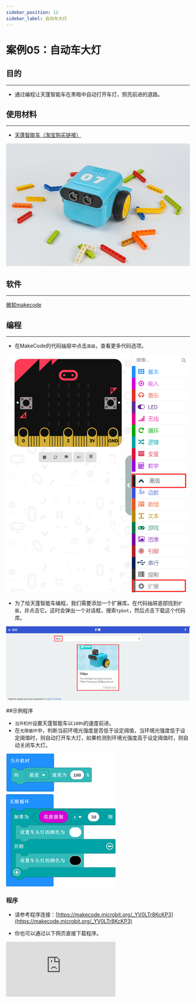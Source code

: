 ```yaml
---
sidebar_position: 12
sidebar_label: 自动车大灯
---
```


# 案例05：自动车大灯

## 目的
---
- 通过编程让天蓬智能车在黑暗中自动打开车灯，照亮前进的道路。

## 使用材料
---

- [天蓬智能车（淘宝购买链接）](https://item.taobao.com/item.htm?ft=t&id=627045784239)



![](./images/TPBot_tianpeng_case_01_01.png)





## 软件
---
[微软makecode](https://makecode.microbit.org/#)


## 编程
---


- 在MakeCode的代码抽屉中点击`高级`，查看更多代码选项。

![](./images/TPBot_tianpeng_case_01_02.png)

- 为了给天蓬智能车编程，我们需要添加一个扩展库。在代码抽屉底部找到`扩展`，并点击它。这时会弹出一个对话框，搜索`tpbot`，然后点击下载这个代码库。

![](./images/TPBot_tianpeng_case_01_03.png)

##示例程序
- `当开机时`设置天蓬智能车以`100%`的速度前进。
- 在`无限循环`中，判断当前环境光强度是否低于设定阈值，当环境光强度低于设定阈值时，则自动打开车大灯，如果检测到环境光强度高于设定阈值时，则自动关闭车大灯。

![](./images/TPBot_tianpeng_case_05_04.png)

### 程序
- 请参考程序连接：[https://makecode.microbit.org/_YV0LTr8KcKP3](https://makecode.microbit.org/_YV0LTr8KcKP3)

- 你也可以通过以下网页直接下载程序。

<div
    style={{
        position: 'relative',
        paddingBottom: '60%',
        overflow: 'hidden',
    }}
>
    <iframe
        src="https://makecode.microbit.org/_YV0LTr8KcKP3"
        frameborder="0"
        sandbox="allow-popups allow-forms allow-scripts allow-same-origin"
        style={{
            position: 'absolute',
            width: '100%',
            height: '100%',
        }}
    />
</div>

---

## 结论
---

- 开机时天蓬智能车向前行驶，当行驶到光线较暗的区域时，自动打开车灯照亮道路，当行驶到光线较亮的区域时，则自动关闭车灯。


## 思考
---


## 常见问题
---


## 相关阅读
---
